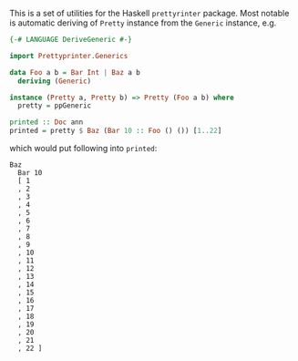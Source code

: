 This is a set of utilities for the Haskell `prettyrinter` package.
Most notable is automatic deriving of `Pretty` instance from the
`Generic` instance, e.g.

```haskell
{-# LANGUAGE DeriveGeneric #-}

import Prettyprinter.Generics

data Foo a b = Bar Int | Baz a b
  deriving (Generic)

instance (Pretty a, Pretty b) => Pretty (Foo a b) where
  pretty = ppGeneric

printed :: Doc ann
printed = pretty $ Baz (Bar 10 :: Foo () ()) [1..22]
```

which would put following into `printed`:

```
Baz
  Bar 10
  [ 1
  , 2
  , 3
  , 4
  , 5
  , 6
  , 7
  , 8
  , 9
  , 10
  , 11
  , 12
  , 13
  , 14
  , 15
  , 16
  , 17
  , 18
  , 19
  , 20
  , 21
  , 22 ]
```
